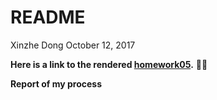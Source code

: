 README
================
Xinzhe Dong
October 12, 2017

**Here is a link to the rendered [homework05](https://github.com/hannahdxz/STAT545-hw-Dong-Xinzhe/blob/master/hw05/hw05.md).** :tada::blush:

**Report of my process**
